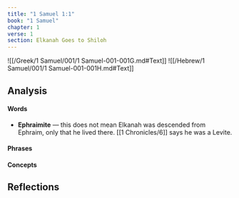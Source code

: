 ```yaml
---
title: "1 Samuel 1:1"
book: "1 Samuel"
chapter: 1
verse: 1
section: Elkanah Goes to Shiloh
---
```

![[/Greek/1 Samuel/001/1 Samuel-001-001G.md#Text]]
![[/Hebrew/1 Samuel/001/1 Samuel-001-001H.md#Text]]

## Analysis

#### Words
- **Ephraimite** — this does not mean Elkanah was descended from Ephraim, only that he lived there.  [[1 Chronicles/6]] says he was a Levite.

#### Phrases

#### Concepts

## Reflections
